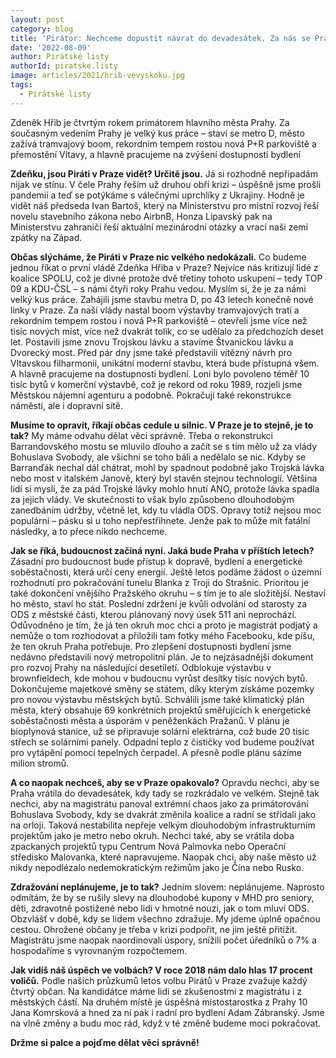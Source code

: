 ```yaml
---
layout: post
category: blog
title: 'Pirátor: Nechceme dopustit návrat do devadesátek. Za nás se Praha konečně rozvíjí'
date: '2022-08-09'
author: Pirátské listy
authorId: piratske.listy
image: articles/2021/hrib-vevyskoku.jpg
tags:
  - Pirátské listy
---
```


Zdeněk Hřib je čtvrtým rokem primátorem hlavního města Prahy. Za současným vedením Prahy je velký kus práce – staví se metro D, město zažívá tramvajový boom, rekordním tempem rostou nová P+R parkoviště a přemostění Vltavy, a hlavně pracujeme na zvýšení dostupnosti bydlení

**Zdeňku, jsou Piráti v Praze vidět? Určitě jsou.** 
Já si rozhodně nepřipadám nijak ve stínu. V čele Prahy řeším už druhou obří krizi – úspěšně jsme prošli pandemií a teď se potýkáme s válečnými uprchlíky z Ukrajiny. Hodně je vidět náš předseda Ivan Bartoš, který na Ministerstvu pro místní rozvoj řeší novelu stavebního zákona nebo AirbnB, Honza Lipavský pak na Ministerstvu zahraničí řeší aktuální mezinárodní otázky a vrací naši zemi zpátky na Západ. 

**Občas slýcháme, že Piráti v Praze nic velkého nedokázali.** 
Co budeme jednou říkat o první vládě Zdeňka Hřiba v Praze? Nejvíce nás kritizují lidé z koalice SPOLU, což je divné protože dvě třetiny tohoto uskupení – tedy TOP 09 a KDU-ČSL – s námi čtyři roky Prahu vedou. Myslím si, že je za námi velký kus práce. Zahájili jsme stavbu metra D, po 43 letech konečně nové linky v Praze. Za naší vlády nastal boom výstavby tramvajových tratí a rekordním tempem rostou i nová P+R parkoviště – otevřeli jsme více než tisíc nových míst, více než dvakrát tolik, co se udělalo za předchozích deset let. Postavili jsme znovu Trojskou lávku a stavíme Štvanickou lávku a Dvorecký most. Před pár dny jsme také představili vítězný návrh pro Vltavskou filharmonii, unikátní moderní stavbu, která bude přístupná všem. A hlavně pracujeme na dostupnosti bydlení. Loni bylo povoleno téměř 10 tisíc bytů v komerční výstavbě, což je rekord od roku 1989, rozjeli jsme Městskou nájemní agenturu a podobně. Pokračují také rekonstrukce náměstí, ale i dopravní sítě. 

**Musíme to opravit, říkají občas cedule u silnic. V Praze je to stejně, je to tak?** 
My máme odvahu dělat věci správně. Třeba o rekonstrukci Barrandovského mostu se mluvilo dlouho a začít se s tím mělo už za vlády Bohuslava Svobody, ale všichni se toho báli a nedělalo se nic. Kdyby se Barranďák nechal dál chátrat, mohl by spadnout podobně jako Trojská lávka nebo most v italském Janově, který byl stavěn stejnou technologií. Většina lidí si myslí, že za pád Trojské lávky mohlo hnutí ANO, protože lávka spadla za jejich vlády. Ve skutečnosti to však bylo způsobeno dlouhodobým zanedbáním údržby, včetně let, kdy tu vládla ODS. Opravy totiž nejsou moc populární – pásku si u toho nepřestřihnete. Jenže pak to může mít fatální následky, a to přece nikdo nechceme. 

**Jak se říká, budoucnost začíná nyní. Jaká bude Praha v příštích letech?** 
Zásadní pro budoucnost bude přístup k dopravě, bydlení a energetické soběstačnosti, která určí ceny energií. Ještě letos podáme žádost o územní rozhodnutí pro pokračování tunelu Blanka z Troji do Strašnic. Prioritou je také dokončení vnějšího Pražského okruhu – s tím je to ale složitější. Nestaví ho město, staví ho stát. Poslední zdržení je kvůli odvolání od starosty za ODS z městské části, kterou plánovaný nový úsek 511 ani neprochází. Odůvodněno je tím, že já ten okruh moc chci a proto je magistrát podjatý a nemůže o tom rozhodovat a přiložili tam fotky mého Facebooku, kde píšu, že ten okruh Praha potřebuje. Pro zlepšení dostupnosti bydlení jsme nedávno představili nový metropolitní plán. Je to nejzásadnější dokument pro rozvoj Prahy na následující desetiletí. Odblokuje výstavbu v brownfieldech, kde mohou v budoucnu vyrůst desítky tisíc nových bytů. Dokončujeme majetkové směny se státem, díky kterým získáme pozemky pro novou výstavbu městských bytů. Schválili jsme také klimatický plán města, který obsahuje 69 konkrétních projektů směřujících k  energetické soběstačnosti města a úsporám v peněženkách Pražanů. V plánu je bioplynová stanice, už se připravuje solární elektrárna, což bude 20 tisíc střech se solárními panely. Odpadní teplo z čističky vod budeme používat pro vytápění pomocí tepelných čerpadel. A přesně podle plánu sázíme milion stromů. 

**A co naopak nechceš, aby se v Praze opakovalo?** 
Opravdu nechci, aby se Praha vrátila do devadesátek, kdy tady se rozkrádalo ve velkém. Stejně tak nechci, aby na magistrátu  panoval extrémní chaos jako za primátorování Bohuslava Svobody, kdy se dvakrát změnila koalice a radní se střídali jako na orloji. Taková nestabilita nepřeje velkým dlouhodobým infrastrukturním projektům jako je metro nebo okruh. Nechci také, aby se vrátila doba zpackaných projektů typu Centrum Nová Palmovka nebo Operační středisko Malovanka, které napravujeme. Naopak chci, aby naše město už nikdy nepodlézalo nedemokratickým režimům jako je Čína nebo Rusko. 

**Zdražování neplánujeme, je to tak?** 
Jedním slovem: neplánujeme. Naprosto odmítám, že by se rušily slevy na dlouhodobé kupony v MHD pro seniory, děti, zdravotně postižené nebo lidi v hmotné nouzi, jak o tom mluví ODS. Obzvlášť v době, kdy se lidem všechno zdražuje. My jdeme úplně opačnou cestou. Ohrožené občany je třeba v krizi podpořit, ne jim ještě přitížit. Magistrátu jsme naopak naordinovali úspory, snížili počet úředníků o 7% a hospodaříme s vyrovnaným rozpočtemem. 

**Jak vidíš náš úspěch ve volbách? V roce 2018 nám dalo hlas 17 procent voličů.** 
Podle našich průzkumů letos volbu Pirátů v Praze zvažuje každý čtvrtý občan. Na kandidátce máme lidi se zkušenostmi z magistrátu i z městských částí. Na druhém místě je úspěšná místostarostka z Prahy 10 Jana Komrsková a hned za ní pak i radní pro bydlení Adam Zábranský. Jsme na vlně změny a budu moc rád, když v té změně budeme moci pokračovat. 

**Držme si palce a pojďme dělat věci správně!**
